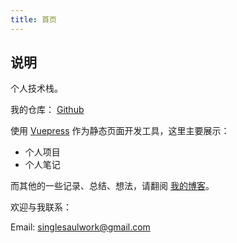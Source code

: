 ```yaml
---
title: 首页
---
```


## 说明

个人技术栈。

我的仓库： [Github](https://github.com/sgshy1995)

使用 [Vuepress](https://vuepress.vuejs.org/zh/) 作为静态页面开发工具，这里主要展示：

- 个人项目
- 个人笔记

而其他的一些记录、总结、想法，请翻阅 [我的博客](https://eden-sheng.cn)。

欢迎与我联系：

Email: singlesaulwork@gmail.com